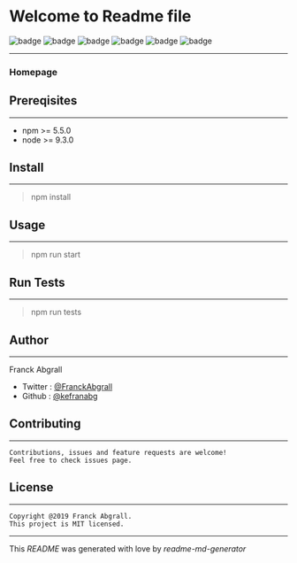 # Welcome to Readme file





![badge](https://img.shields.io/badge/version-0.50-blue)
![badge](https://img.shields.io/badge/npm-%3E%3D5.5.50-blue)
![badge](https://img.shields.io/badge/node-%3E%3D9.1.30-blue)
![badge](https://img.shields.io/badge/documentation-yes-brightgreen)
![badge](https://img.shields.io/badge/Maintained-yes-green)
![badge](https://img.shields.io/badge/License-MIT-yellow)

---------------------
### **Homepage** 

## Prereqisites
------
* npm >= 5.5.0
* node >= 9.3.0

## Install
------
> npm install

## Usage
-------
> npm run start

## Run Tests
---------
> npm run tests

## Author
--------
Franck Abgrall

* Twitter : [@FranckAbgrall](https://www.twitter.com)
* Github : [@kefranabg](https://www.github.com)

## Contributing
-------
```
Contributions, issues and feature requests are welcome!
Feel free to check issues page.
```

## License
-------
```
Copyright @2019 Franck Abgrall.
This project is MIT licensed.
```
------

This _README_ was generated with love by _readme-md-generator_
